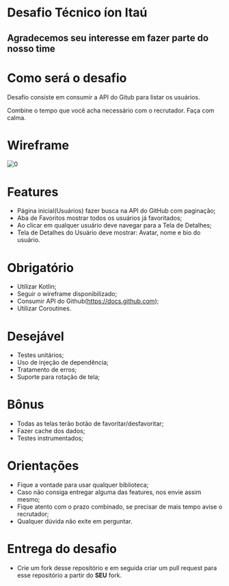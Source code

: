 # Desafio Técnico íon Itaú

<h2> Agradecemos seu interesse em fazer parte do nosso time </h2>

<h1> Como será o desafio </h1>
Desafio consiste em consumir a API do Gitub para listar os usuários.

Combine o tempo que você acha necessário com o recrutador. Faça com calma.

# Wireframe
![0](https://user-images.githubusercontent.com/28274755/203342898-98b86ef2-b519-48d6-9178-a6126c0b43a7.png)

# Features
* Página inicial(Usuários) fazer busca na API do GitHub com paginação;
* Aba de Favoritos mostrar todos os usuários já favoritados;
* Ao clicar em qualquer usuário deve navegar para a Tela de Detalhes;
* Tela de Detalhes do Usuário deve mostrar: Avatar, nome e bio do usuário.

# Obrigatório 
* Utilizar Kotlin;
* Seguir o wireframe disponibilizado;
* Consumir API do Github(https://docs.github.com);
* Utilizar Coroutines.

# Desejável
* Testes unitários;
* Uso de injeção de dependência;
* Tratamento de erros;
* Suporte para rotação de tela;

# Bônus
* Todas as telas terão botão de favoritar/desfavoritar;
* Fazer cache dos dados;
* Testes instrumentados;

# Orientações
* Fique a vontade para usar qualquer biblioteca;
* Caso não consiga entregar alguma das features, nos envie assim mesmo;
* Fique atento com o prazo combinado, se precisar de mais tempo avise o recrutador;
* Qualquer dúvida não exite em perguntar.

# Entrega do desafio
* Crie um fork desse repositório e em seguida criar um pull request para esse repositório a partir do <b>SEU</b> fork.
